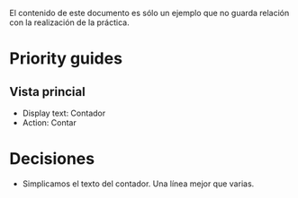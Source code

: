 El contenido de este documento es sólo un ejemplo que no guarda
relación con la realización de la práctica.

# Priority guides

## Vista princial

  * Display text: Contador
  * Action: Contar


# Decisiones

* Simplicamos el texto del contador. Una línea mejor que varias.
